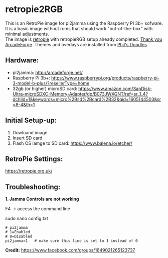 # retropie2RGB

This is an RetroPie image for pi2jamma using the Raspberry PI 3b+ sofware.  It is a basic image without roms that should work "out-of-the-box" with minimal adjustments.  
The image is [retropie](https://retropie.org.uk/download/) with retropieRGB setup already completed. [Thank you ArcadeForge](https://github.com/arcadeforge/RetroPieRGB).
Themes and overlays are installed from [Phil's Doodles](https://github.com/lipebello/es-theme-retrorama).

## Hardware:
- pi2jamma: http://arcadeforge.net/
- Raspberry Pi 3b+: https://www.raspberrypi.org/products/raspberry-pi-3-model-b-plus/?resellerType=home
- 32gb (or higher) microSD card: https://www.amazon.com/SanDisk-Ultra-microSDXC-Memory-Adapter/dp/B073JWXGNT/ref=sr_1_4?dchild=1&keywords=micro%2Bsd%2Bcard%2B32&qid=1605144503&sr=8-4&th=1

## Initial Setup-up:
1. Dowloand image
2. Insert SD card
3. Flash OS iamge to SD card: https://www.balena.io/etcher/

## RetroPie Settings:
https://retropie.org.uk/

## Troubleshooting:

**1.  Jamma Controls are not working**

F4 -> access the command line

sudo nano config.txt

```
# pi2jamma
# 1=Enabled
# 0=Disabled
pi2jamma=1   # make sure this line is set to 1 instead of 0
```

**Credit:**  https://www.facebook.com/groups/1649021265123737
